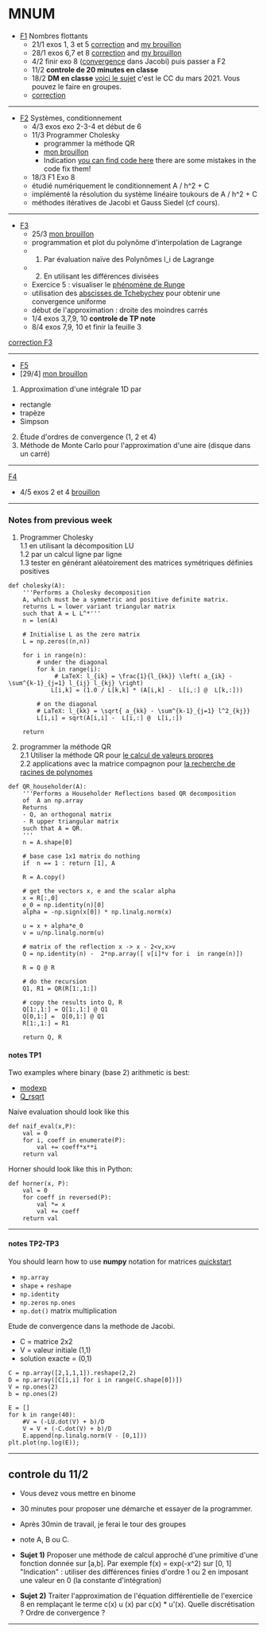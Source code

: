# MNUM



- [F1](./METH_NUM/1_feuille_flottant.pdf) Nombres flottants
	- 21/1 exos 1, 3 et 5  [correction](./METH_NUM/TP_1_corr.pdf) and [my brouillon](./METH_NUM/TP1.ipynb)
	- 28/1 exos 6,7 et 8 [correction](./METH_NUM/1_feuille_flottant_corrigé.pdf) and [my brouillon](./METH_NUM/f1exo8.html)
	- 4/2 finir exo 8 ([convergence](https://www.maa.org/press/periodicals/loci/joma/iterative-methods-for-solving-iaxi-ibi-analysis-of-jacobi-and-gauss-seidel-methods) dans Jacobi) puis passer a F2
	- 11/2 **controle de 20 minutes en classe**
	- 18/2 **DM en classe** [voici le sujet](./METH_NUM/cc1_2021_print.pdf) c'est le CC du mars 2021. Vous pouvez le faire en groupes.
	- [correction](./METH_NUM/cc1_2021_corr.pdf)

---

- [F2](./METH_NUM/2_feuille_condition.pdf) Systèmes, conditionnement
	- 4/3 exos exo 2-3-4 et début de 6
	- 11/3 Programmer Cholesky
		- programmer la méthode QR 
		- [mon 	brouillon](./METH_NUM/QR_etc.html)
		- Indication [you can find code here](https://www.quantstart.com/articles/QR-Decomposition-with-Python-and-NumPy/) there are some mistakes in the code fix them!
	- 18/3 F1 Exo 8 
	* étudié numériquement le conditionnement A / h^2 + C 
	* implémenté la résolution du système linéaire toukours de A / h^2 + C 
	* méthodes itératives de Jacobi et Gauss Siedel (cf cours).

---

- [F3](./METH_NUM/3_feuille_interp.pdf)
	- 25/3 [mon brouillon](./METH_NUM/Lagrange.html)
	* programmation et plot du polynôme d'interpolation de Lagrange
	* 1) Par évaluation naïve des Polynômes l_i de Lagrange
	* 2) En utilisant les différences divisées
	* Exercice 5 : visualiser le [phénomène de Runge](https://en.wikipedia.org/wiki/Runge%27s_phenomenon)
	* utilisation des [abscisses de Tchebychev](https://en.wikipedia.org/wiki/Chebyshev_nodes) pour obtenir une convergence uniforme
	* début de l'approximation : droite des moindres carrés
	- 1/4 exos 3,7,9, 10 **controle de TP note**
	- 8/4 exos 7,9, 10 et finir la feuille 3


[correction F3](./METH_NUM/3_feuille_interp_corrige.pdf)

---

- [F5](./METH_NUM/5_feuille_int.pdf)
- [29/4] [mon brouillon]( ./METH_NUM/integration.html)

1) Approximation d'une intégrale 1D par

* rectangle
* trapèze
* Simpson

2) Étude d'ordres de convergence (1, 2 et 4)  <br>
3) Méthode de Monte Carlo pour l'approximation d'une aire (disque dans un carré)


<!-- [correction]( ./METH_NUM/ -->

---

[F4](./METH_NUM/4_feuille_ode.pdf)

- 4/5 exos 2 et 4 [brouillon]( ./METH_NUM/euler_ode.html)

---

### Notes from previous week

1) Programmer Cholesky <br>
   1.1 en utilisant la décomposition LU <br>
   1.2 par un calcul ligne par ligne <br>
   1.3 tester en générant aléatoirement des matrices symétriques définies positives <br>

```
def cholesky(A):
    '''Performs a Cholesky decomposition 
    A, which must be a symmetric and positive definite matrix. 
    returns L = lower variant triangular matrix
    such that A = L L^*'''
    n = len(A)

    # Initialise L as the zero matrix
    L = np.zeros((n,n))

    for i in range(n):
        # under the diagonal
        for k in range(i):
             # LaTeX: l_{ik} = \frac{1}{l_{kk}} \left( a_{ik} - \sum^{k-1}_{j=1} l_{ij} l_{kj} \right)
            L[i,k] = (1.0 / L[k,k] * (A[i,k] -  L[i,:] @  L[k,:]))
        
        # on the diagonal
        # LaTeX: l_{kk} = \sqrt{ a_{kk} - \sum^{k-1}_{j=1} l^2_{kj}}
        L[i,i] = sqrt(A[i,i] -  L[i,:] @  L[i,:])

    return 
```

2) programmer la méthode QR  <br>
   2.1 Utiliser la méthode QR pour [le calcul de valeurs propres](https://www.andreinc.net/2021/01/25/computing-eigenvalues-and-eigenvectors-using-qr-decomposition#:~:text=Even%20if%20it's%20not%20very,Q%20is%20an%20orthonormal%20matrix.) <br>
   2.2 applications avec la matrice compagnon pour [la recherche de racines de polynomes](https://www.math.utah.edu/~gustafso/s2016/2270/labs/lab7-polyroot-qrmethod.pdf) <br>

```
def QR_householder(A):
    '''Performs a Householder Reflections based QR decomposition 
    of  A an np.array
    Returns 
    - Q, an orthogonal matrix
    - R upper triangular matrix 
    such that A = QR.
    '''
    n = A.shape[0]
    
    # base case 1x1 matrix do nothing
    if  n == 1 : return [1], A
    
    R = A.copy()
  
    # get the vectors x, e and the scalar alpha
    x = R[:,0]
    e_0 = np.identity(n)[0]
    alpha = -np.sign(x[0]) * np.linalg.norm(x)

    u = x + alpha*e_0
    v = u/np.linalg.norm(u)

    # matrix of the reflection x -> x - 2<v,x>v
    Q = np.identity(n) -  2*np.array([ v[i]*v for i  in range(n)]) 
    
    R = Q @ R
    
    # do the recursion
    Q1, R1 = QR(R[1:,1:])
    
    # copy the results into Q, R
    Q[1:,1:] = Q[1:,1:] @ Q1
    Q[0,1:] =  Q[0,1:] @ Q1
    R[1:,1:] = R1   

    return Q, R    
```

#### notes TP1

Two examples where binary (base 2) arithmetic is best:
- [modexp](https://github.com/secworks/modexp/blob/master/src/model/python/modexp.py)
- [Q_rsqrt](https://en.wikipedia.org/wiki/Fast_inverse_square_root)

Naive evaluation should look like this

```
def naif_eval(x,P):
    val = 0
    for i, coeff in enumerate(P):
        val += coeff*x**i
    return val 
```

Horner should look like this in Python:
```
def horner(x, P):
    val = 0
    for coeff in reversed(P):
        val *= x
        val += coeff
    return val
```
---

#### notes TP2-TP3

You should learn how to use **numpy** notation for matrices
[quickstart](https://numpy.org/doc/stable/user/quickstart.html)

- ```np.array```
- ```shape``` + ```reshape```
- ```np.identity```
- ```np.zeros``` ```np.ones```
- ```np.dot()``` matrix multiplication

Etude de convergence dans la methode de Jacobi.
- C = matrice 2x2 
- V = valeur initiale (1,1)
- solution exacte = (0,1)

```
C = np.array([2,1,1,1]).reshape(2,2)
D = np.array([C[i,i] for i in range(C.shape[0])])
V = np.ones(2)
b = np.ones(2)

E = []
for k in range(40):
    #V = (-LU.dot(V) + b)/D
    V = V + (-C.dot(V) + b)/D
    E.append(np.linalg.norm(V - [0,1]))
plt.plot(np.log(E));
```
---
## controle du 11/2

- Vous devez vous mettre en binome 
- 30 minutes pour proposer une démarche et essayer de la programmer.
- Après 30min de travail, je ferai le tour des groupes 
- note A, B ou C. 

- **Sujet 1)** Proposer une méthode de calcul approché d'une primitive d'une fonction donnée sur [a,b]. Par exemple f(x) = exp(-x^2) sur [0, 1]
"Indication" : utiliser des différences finies d'ordre 1 ou 2 en imposant une valeur en 0 (la constante d'intégration)
- **Sujet 2)** Traiter l'approximation de l'équation différentielle de l'exercice 8 en remplaçant le terme c(x) u (x) par c(x) * u'(x). Quelle discrétisation ? Ordre de convergence ?


---


